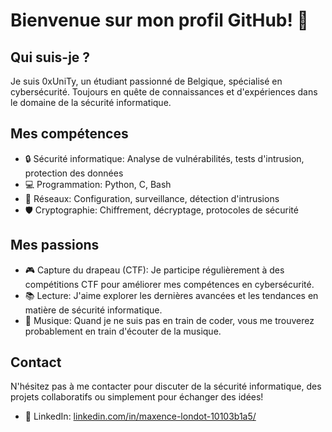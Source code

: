 # Bienvenue sur mon profil GitHub! 👋

## Qui suis-je ?

Je suis 0xUniTy, un étudiant passionné de Belgique, spécialisé en cybersécurité. Toujours en quête de connaissances et d'expériences dans le domaine de la sécurité informatique.

## Mes compétences

- 🔒 Sécurité informatique: Analyse de vulnérabilités, tests d'intrusion, protection des données
- 💻 Programmation: Python, C, Bash
- 📡 Réseaux: Configuration, surveillance, détection d'intrusions
- 🛡️ Cryptographie: Chiffrement, décryptage, protocoles de sécurité

## Mes passions

- 🎮 Capture du drapeau (CTF): Je participe régulièrement à des compétitions CTF pour améliorer mes compétences en cybersécurité.
- 📚 Lecture: J'aime explorer les dernières avancées et les tendances en matière de sécurité informatique.
- 🎵 Musique: Quand je ne suis pas en train de coder, vous me trouverez probablement en train d'écouter de la musique.

## Contact

N'hésitez pas à me contacter pour discuter de la sécurité informatique, des projets collaboratifs ou simplement pour échanger des idées!

- 🔗 LinkedIn: [linkedin.com/in/maxence-londot-10103b1a5/]((https://www.linkedin.com/in/maxence-londot-10103b1a5/))


